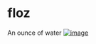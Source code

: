 # floz
An ounce of water
[![image](https://github.com/user-attachments/assets/eed7c4bb-62c7-43a5-b977-b412d1eae96a)](https://seedmanc.github.io/floz/)


